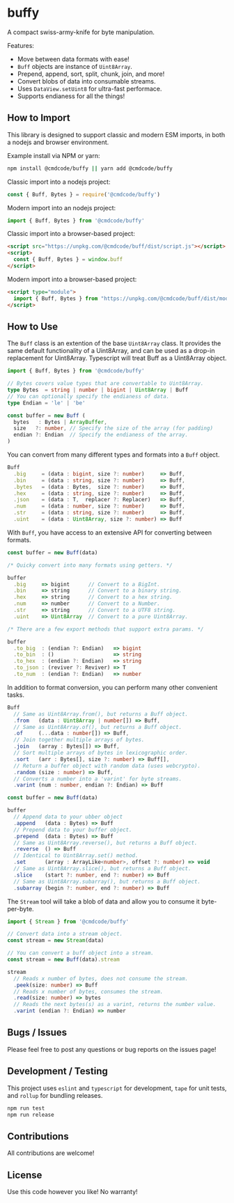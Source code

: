 # buffy

A compact swiss-army-knife for byte manipulation.

Features:
 * Move between data formats with ease!
 * `Buff` objects are instance of `Uint8Array`.
 * Prepend, append, sort, split, chunk, join, and more!
 * Convert blobs of data into consumable streams.
 * Uses `DataView.setUint8` for ultra-fast performace.
 * Supports endianess for all the things!

## How to Import

This library is designed to support classic and modern ESM imports, in both a nodejs and browser environment.

Example install via NPM or yarn:

```bash
npm install @cmdcode/buffy || yarn add @cmdcode/buffy
```

Classic import into a nodejs project:

```ts
const { Buff, Bytes } = require('@cmdcode/buffy')
```

Modern import into an nodejs project:

```ts
import { Buff, Bytes } from '@cmdcode/buffy'
```

Classic import into a browser-based project:

```html
<script src="https://unpkg.com/@cmdcode/buff/dist/script.js"></script>
<script>
  const { Buff, Bytes } = window.buff
</script>
```

Modern import into a browser-based project:

```html
<script type="module">
  import { Buff, Bytes } from "https://unpkg.com/@cmdcode/buff/dist/module.mjs" 
</script>
```

## How to Use

The `Buff` class is an extention of the base `Uint8Array` class. It provides the same default functionality of a Uint8Array, and can be used as a drop-in replacement for Uint8Array. Typescript will treat Buff as a Uint8Array object.

```ts
import { Buff, Bytes } from '@cmdcode/buffy'

// Bytes covers value types that are convertable to Uint8Array.
type Bytes  = string | number | bigint | Uint8Array | Buff
// You can optionally specify the endianess of data.
type Endian = 'le' | 'be'

const buffer = new Buff (
  bytes   : Bytes | ArrayBuffer,  
  size   ?: number, // Specify the size of the array (for padding)
  endian ?: Endian  // Specify the endianess of the array.
)

```
You can convert from many different types and formats into a `Buff` object.

```ts
Buff
  .big     = (data : bigint, size ?: number)     => Buff,
  .bin     = (data : string, size ?: number)     => Buff,
  .bytes   = (data : Bytes,  size ?: number)     => Buff,
  .hex     = (data : string, size ?: number)     => Buff,
  .json    = (data : T,  replacer ?: Replacer)   => Buff,
  .num     = (data : number, size ?: number)     => Buff,
  .str     = (data : string, size ?: number)     => Buff,
  .uint    = (data : Uint8Array, size ?: number) => Buff
```

With `Buff`, you have access to an extensive API for converting between formats.

```ts
const buffer = new Buff(data)

/* Quicky convert into many formats using getters. */

buffer
  .big     => bigint      // Convert to a BigInt.
  .bin     => string      // Convert to a binary string.
  .hex     => string      // Convert to a hex string.
  .num     => number      // Convert to a Number.
  .str     => string      // Convert to a UTF8 string.
  .uint    => Uint8Array  // Convert to a pure Uint8Array.

/* There are a few export methods that support extra params. */

buffer
  .to_big  : (endian ?: Endian)   => bigint
  .to_bin  : ()                   => string
  .to_hex  : (endian ?: Endian)   => string
  .to_json : (reviver ?: Reviver) => T
  .to_num  : (endian ?: Endian)   => number
```

In addition to format conversion, you can perform many other convenient tasks.

```ts
Buff
  // Same as Uint8Array.from(), but returns a Buff object.
  .from   (data : Uint8Array | number[]) => Buff,
  // Same as Uint8Array.of(), but returns a Buff object.
  .of     (...data : number[]) => Buff,
  // Join together multiple arrays of bytes.
  .join   (array : Bytes[]) => Buff,
  // Sort multiple arrays of bytes in lexicographic order.
  .sort   (arr : Bytes[], size ?: number) => Buff[],
  // Return a buffer object with random data (uses webcrypto).
  .random (size : number) => Buff,
  // Converts a number into a 'varint' for byte streams.
  .varint (num : number, endian ?: Endian) => Buff

const buffer = new Buff(data)

buffer
  // Append data to your ubber object
  .append   (data : Bytes) => Buff
  // Prepend data to your buffer object.
  .prepend  (data : Bytes) => Buff
  // Same as Uint8Array.reverse(), but returns a Buff object.
  .reverse  () => Buff
  // Identical to Uint8Array.set() method.
  .set      (array : ArrayLike<number>, offset ?: number) => void
  // Same as Uint8Array.slice(), but returns a Buff object.
  .slice    (start ?: number, end ?: number) => Buff
  // Same as Uint8Array.subarray(), but returns a Buff object.
  .subarray (begin ?: number, end ?: number) => Buff
```

The `Stream` tool will take a blob of data and allow you to consume it byte-per-byte.

```ts
import { Stream } from '@cmdcode/buffy'

// Convert data into a stream object.
const stream = new Stream(data)

// You can convert a buff object into a stream.
const stream = new Buff(data).stream

stream
  // Reads x number of bytes, does not consume the stream.
  .peek(size: number) => Buff
  // Reads x number of bytes, consumes the stream.
  .read(size: number) => bytes
  // Reads the next bytes(s) as a varint, returns the number value.
  .varint (endian ?: Endian) => number
```

## Bugs / Issues

Please feel free to post any questions or bug reports on the issues page!

## Development / Testing

This project uses `eslint` and `typescript` for development, `tape` for unit tests, and `rollup` for bundling releases.

```bash
npm run test
npm run release
```

## Contributions

All contributions are welcome!

## License

Use this code however you like! No warranty!
